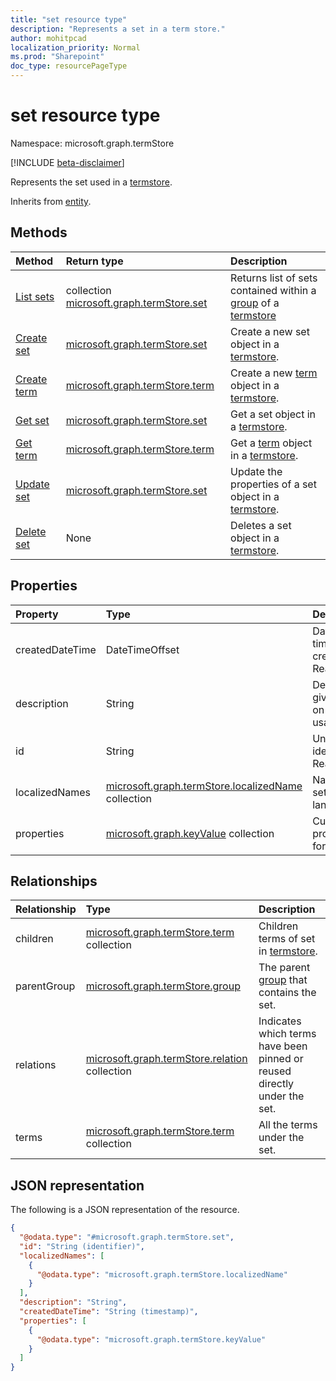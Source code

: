 ```yaml
---
title: "set resource type"
description: "Represents a set in a term store."
author: mohitpcad
localization_priority: Normal
ms.prod: "Sharepoint"
doc_type: resourcePageType
---
```


# set resource type

Namespace: microsoft.graph.termStore

[!INCLUDE [beta-disclaimer](../../includes/beta-disclaimer.md)]

Represents the set used in a [termstore].

Inherits from [entity](../resources/entity.md).

## Methods
|Method|Return type|Description|
|:---|:---|:---|
|[List sets](../api/termstore-group-list-sets.md)|collection [microsoft.graph.termStore.set] | Returns list of sets contained within a [group] of a [termstore] |
|[Create set](../api/termstore-set-post.md)|[microsoft.graph.termStore.set](../resources/termstore-set.md)|Create a new set object in a [termstore].|
|[Create term](../api/termstore-term-post.md)|[microsoft.graph.termStore.term](../resources/termstore-term.md)|Create a new [term] object in a [termstore].|
|[Get set](../api/termstore-set-get.md)|[microsoft.graph.termStore.set](../resources/termstore-set.md)| Get a set object in a [termstore].|
|[Get term](../api/termstore-term-get.md)|[microsoft.graph.termStore.term](../resources/termstore-term.md)| Get a [term] object in a [termstore].|
|[Update set](../api/termstore-set-update.md)|[microsoft.graph.termStore.set](../resources/termstore-set.md)|Update the properties of a set object in a [termstore].|
|[Delete set](../api/termstore-set-delete.md)|None|Deletes a set object in a [termstore].|

## Properties
|Property|Type|Description|
|:---|:---|:---|
|createdDateTime|DateTimeOffset|Date and time of set creation. Read-only.|
|description|String|Description giving details on the term usage.|
|id|String|Unique identifier. Read-only.|
|localizedNames|[microsoft.graph.termStore.localizedName](../resources/termstore-localizedname.md) collection|Name of the set for each languageTag.|
|properties|[microsoft.graph.keyValue](../resources/keyvalue.md) collection|Custom properties for the set.|

## Relationships
|Relationship|Type|Description|
|:---|:---|:---|
|children|[microsoft.graph.termStore.term](../resources/termstore-term.md) collection|Children terms of set in [termstore].|
|parentGroup|[microsoft.graph.termStore.group](../resources/termstore-group.md)|The parent [group] that contains the set.|
|relations|[microsoft.graph.termStore.relation](../resources/termstore-relation.md) collection|Indicates which terms have been pinned or reused directly under the set.|
|terms|[microsoft.graph.termStore.term](../resources/termstore-term.md) collection|All the terms under the set.|

## JSON representation
The following is a JSON representation of the resource.
<!-- {
  "blockType": "resource",
  "keyProperty": "id",
  "@odata.type": "microsoft.graph.termStore.set",
  "baseType": "microsoft.graph.entity",
  "openType": false
}
-->
``` json
{
  "@odata.type": "#microsoft.graph.termStore.set",
  "id": "String (identifier)",
  "localizedNames": [
    {
      "@odata.type": "microsoft.graph.termStore.localizedName"
    }
  ],
  "description": "String",
  "createdDateTime": "String (timestamp)",
  "properties": [
    {
      "@odata.type": "microsoft.graph.termStore.keyValue"
    }
  ]
}
```

[microsoft.graph.termStore.term]: termstore-term.md
[microsoft.graph.termStore.set]: termstore-set.md
[microsoft.graph.termStore.group]: termstore-group.md
[microsoft.graph.termStore.relation]: termstore-relation.md
[microsoft.graph.termStore.store]: termstore-store.md
[microsoft.graph.termStore.localizedName]: termstore-localizedname.md
[termstore]: ../resources/termstore-store.md
[group]: ../resources/termstore-group.md
[set]: ../resources/termstore-set.md
[term]: ../resources/termstore-term.md


<!--
{
  "type": "#page.annotation",
  "description": "TermSet is the entity containing the particular taxonomy for a tenant",
  "keywords": "termSet,facet,resource",
  "section": "documentation",
  "tocPath": "TermSet",
  "tocBookmarks": {
    "Resources/termStore.set": "#"
  },
  "suppressions": []
}
-->
